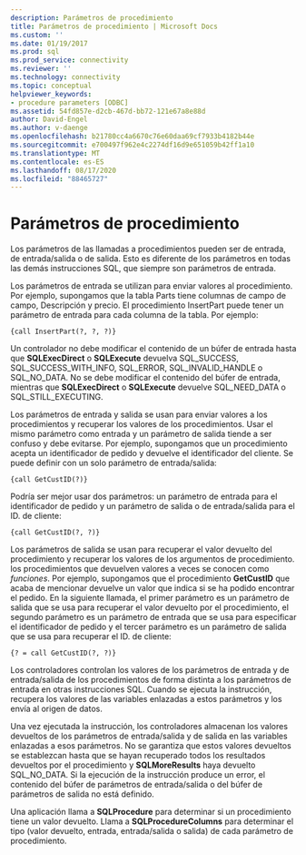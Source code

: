 ```yaml
---
description: Parámetros de procedimiento
title: Parámetros de procedimiento | Microsoft Docs
ms.custom: ''
ms.date: 01/19/2017
ms.prod: sql
ms.prod_service: connectivity
ms.reviewer: ''
ms.technology: connectivity
ms.topic: conceptual
helpviewer_keywords:
- procedure parameters [ODBC]
ms.assetid: 54fd857e-d2cb-467d-bb72-121e67a8e88d
author: David-Engel
ms.author: v-daenge
ms.openlocfilehash: b21780cc4a6670c76e60daa69cf7933b4182b44e
ms.sourcegitcommit: e700497f962e4c2274df16d9e651059b42ff1a10
ms.translationtype: MT
ms.contentlocale: es-ES
ms.lasthandoff: 08/17/2020
ms.locfileid: "88465727"
---
```

# <a name="procedure-parameters"></a>Parámetros de procedimiento
Los parámetros de las llamadas a procedimientos pueden ser de entrada, de entrada/salida o de salida. Esto es diferente de los parámetros en todas las demás instrucciones SQL, que siempre son parámetros de entrada.  
  
 Los parámetros de entrada se utilizan para enviar valores al procedimiento. Por ejemplo, supongamos que la tabla Parts tiene columnas de campo de campo, Descripción y precio. El procedimiento InsertPart puede tener un parámetro de entrada para cada columna de la tabla. Por ejemplo:  
  
```  
{call InsertPart(?, ?, ?)}  
```  
  
 Un controlador no debe modificar el contenido de un búfer de entrada hasta que **SQLExecDirect** o **SQLExecute** devuelva SQL_SUCCESS, SQL_SUCCESS_WITH_INFO, SQL_ERROR, SQL_INVALID_HANDLE o SQL_NO_DATA. No se debe modificar el contenido del búfer de entrada, mientras que **SQLExecDirect** o **SQLExecute** devuelve SQL_NEED_DATA o SQL_STILL_EXECUTING.  
  
 Los parámetros de entrada y salida se usan para enviar valores a los procedimientos y recuperar los valores de los procedimientos. Usar el mismo parámetro como entrada y un parámetro de salida tiende a ser confuso y debe evitarse. Por ejemplo, supongamos que un procedimiento acepta un identificador de pedido y devuelve el identificador del cliente. Se puede definir con un solo parámetro de entrada/salida:  
  
```  
{call GetCustID(?)}  
```  
  
 Podría ser mejor usar dos parámetros: un parámetro de entrada para el identificador de pedido y un parámetro de salida o de entrada/salida para el ID. de cliente:  
  
```  
{call GetCustID(?, ?)}  
```  
  
 Los parámetros de salida se usan para recuperar el valor devuelto del procedimiento y recuperar los valores de los argumentos de procedimiento. los procedimientos que devuelven valores a veces se conocen como *funciones*. Por ejemplo, supongamos que el procedimiento **GetCustID** que acaba de mencionar devuelve un valor que indica si se ha podido encontrar el pedido. En la siguiente llamada, el primer parámetro es un parámetro de salida que se usa para recuperar el valor devuelto por el procedimiento, el segundo parámetro es un parámetro de entrada que se usa para especificar el identificador de pedido y el tercer parámetro es un parámetro de salida que se usa para recuperar el ID. de cliente:  
  
```  
{? = call GetCustID(?, ?)}  
```  
  
 Los controladores controlan los valores de los parámetros de entrada y de entrada/salida de los procedimientos de forma distinta a los parámetros de entrada en otras instrucciones SQL. Cuando se ejecuta la instrucción, recupera los valores de las variables enlazadas a estos parámetros y los envía al origen de datos.  
  
 Una vez ejecutada la instrucción, los controladores almacenan los valores devueltos de los parámetros de entrada/salida y de salida en las variables enlazadas a esos parámetros. No se garantiza que estos valores devueltos se establezcan hasta que se hayan recuperado todos los resultados devueltos por el procedimiento y **SQLMoreResults** haya devuelto SQL_NO_DATA. Si la ejecución de la instrucción produce un error, el contenido del búfer de parámetros de entrada/salida o del búfer de parámetros de salida no está definido.  
  
 Una aplicación llama a **SQLProcedure** para determinar si un procedimiento tiene un valor devuelto. Llama a **SQLProcedureColumns** para determinar el tipo (valor devuelto, entrada, entrada/salida o salida) de cada parámetro de procedimiento.
